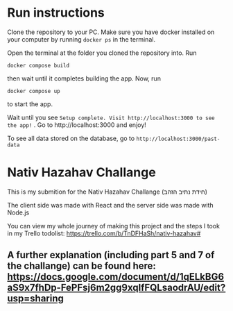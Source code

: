 
# Run instructions
Clone the repository to your PC.
Make sure you have docker installed on your computer by running ````docker ps```` in the terminal.

Open the terminal at the folder you cloned the repository into. Run
````
docker compose build
````
then wait until it completes building the app.
Now, run
````
docker compose up
````
to start the app. 

Wait until you see ```` Setup complete. Visit http://localhost:3000 to see the app! ```` . Go to http://localhost:3000 and enjoy!

To see all data stored on the database, go to ````http://localhost:3000/past-data````

# Nativ Hazahav Challange
This is my submition for the Nativ Hazahav Challange (חידת נתיב הזהב)

The client side was made with React and the server side was made with Node.js

You can view my whole journey of making this project and the steps I took in my Trello todolist: https://trello.com/b/TnDFHaSh/nativ-hazahav#

## A further explanation (including part 5 and 7 of the challange) can be found here: https://docs.google.com/document/d/1qELkBG6aS9x7fhDp-FePFsj6m2gg9xqIfFQLsaodrAU/edit?usp=sharing
